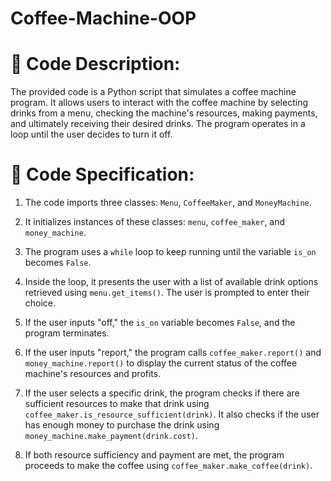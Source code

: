 # Coffee-Machine-OOP
# 🚀 Code Description:

The provided code is a Python script that simulates a coffee machine program. It allows users to interact with the coffee machine by selecting drinks from a menu, checking the machine's resources, making payments, and ultimately receiving their desired drinks. The program operates in a loop until the user decides to turn it off.

# 🔐 Code Specification:

1. The code imports three classes: `Menu`, `CoffeeMaker`, and `MoneyMachine`.

2. It initializes instances of these classes: `menu`, `coffee_maker`, and `money_machine`.

3. The program uses a `while` loop to keep running until the variable `is_on` becomes `False`.

4. Inside the loop, it presents the user with a list of available drink options retrieved using `menu.get_items()`. The user is prompted to enter their choice.

5. If the user inputs "off," the `is_on` variable becomes `False`, and the program terminates.

6. If the user inputs "report," the program calls `coffee_maker.report()` and `money_machine.report()` to display the current status of the coffee machine's resources and profits.

7. If the user selects a specific drink, the program checks if there are sufficient resources to make that drink using `coffee_maker.is_resource_sufficient(drink)`. It also checks if the user has enough money to purchase the drink using `money_machine.make_payment(drink.cost)`.

8. If both resource sufficiency and payment are met, the program proceeds to make the coffee using `coffee_maker.make_coffee(drink)`.


